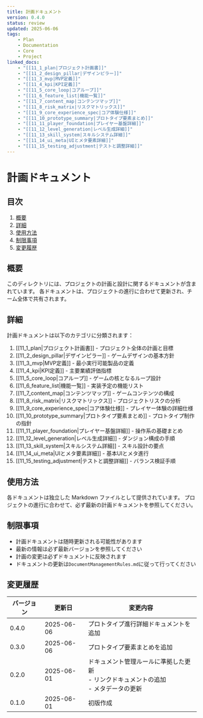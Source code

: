 ```yaml
---
title: 計画ドキュメント
version: 0.4.0
status: review
updated: 2025-06-06
tags:
    - Plan
    - Documentation
    - Core
    - Project
linked_docs:
    - "[[11_1_plan|プロジェクト計画書]]"
    - "[[11_2_design_pillar|デザインピラー]]"
    - "[[11_3_mvp|MVP定義]]"
    - "[[11_4_kpi|KPI定義]]"
    - "[[11_5_core_loop|コアループ]]"
    - "[[11_6_feature_list|機能一覧]]"
    - "[[11_7_content_map|コンテンツマップ]]"
    - "[[11_8_risk_matrix|リスクマトリックス]]"
    - "[[11_9_core_experience_spec|コア体験仕様]]"
    - "[[11_10_prototype_summary|プロトタイプ要素まとめ]]"
    - "[[11_11_player_foundation|プレイヤー基盤詳細]]"
    - "[[11_12_level_generation|レベル生成詳細]]"
    - "[[11_13_skill_system|スキルシステム詳細]]"
    - "[[11_14_ui_meta|UIとメタ要素詳細]]"
    - "[[11_15_testing_adjustment|テストと調整詳細]]"
---
```


# 計画ドキュメント

## 目次

1. [概要](#概要)
2. [詳細](#詳細)
3. [使用方法](#使用方法)
4. [制限事項](#制限事項)
5. [変更履歴](#変更履歴)

## 概要

このディレクトリには、プロジェクトの計画と設計に関するドキュメントが含まれています。
各ドキュメントは、プロジェクトの進行に合わせて更新され、チーム全体で共有されます。

## 詳細

計画ドキュメントは以下のカテゴリに分類されます：

1. [[11_1_plan|プロジェクト計画書]] - プロジェクト全体の計画と目標
2. [[11_2_design_pillar|デザインピラー]] - ゲームデザインの基本方針
3. [[11_3_mvp|MVP定義]] - 最小実行可能製品の定義
4. [[11_4_kpi|KPI定義]] - 主要業績評価指標
5. [[11_5_core_loop|コアループ]] - ゲームの核となるループ設計
6. [[11_6_feature_list|機能一覧]] - 実装予定の機能リスト
7. [[11_7_content_map|コンテンツマップ]] - ゲームコンテンツの構成
8. [[11_8_risk_matrix|リスクマトリックス]] - プロジェクトリスクの分析
9. [[11_9_core_experience_spec|コア体験仕様]] - プレイヤー体験の詳細仕様
10. [[11_10_prototype_summary|プロトタイプ要素まとめ]] - プロトタイプ制作の指針
11. [[11_11_player_foundation|プレイヤー基盤詳細]] - 操作系の基礎まとめ
12. [[11_12_level_generation|レベル生成詳細]] - ダンジョン構成の手順
13. [[11_13_skill_system|スキルシステム詳細]] - スキル設計の要点
14. [[11_14_ui_meta|UIとメタ要素詳細]] - 基本UIとメタ進行
15. [[11_15_testing_adjustment|テストと調整詳細]] - バランス検証手順

## 使用方法

各ドキュメントは独立した Markdown ファイルとして提供されています。
プロジェクトの進行に合わせて、必ず最新の計画ドキュメントを参照してください。

## 制限事項

-   計画ドキュメントは随時更新される可能性があります
-   最新の情報は必ず最新バージョンを参照してください
-   計画の変更は必ずドキュメントに反映されます
-   ドキュメントの更新は`DocumentManagementRules.md`に従って行ってください

## 変更履歴

| バージョン | 更新日     | 変更内容                                                                                 |
| ---------- | ---------- | ---------------------------------------------------------------------------------------- |
| 0.4.0      | 2025-06-06 | プロトタイプ進行詳細ドキュメントを追加 |
| 0.3.0      | 2025-06-06 | プロトタイプ要素まとめを追加 |
| 0.2.0      | 2025-06-01 | ドキュメント管理ルールに準拠した更新<br>- リンクドキュメントの追加<br>- メタデータの更新 |
| 0.1.0      | 2025-06-01 | 初版作成                                                                                 |
